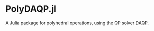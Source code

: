 # PolyDAQP.jl 
A Julia package for polyhedral operations, using the QP solver [DAQP](https://github.com/darnstrom/daqp). 
